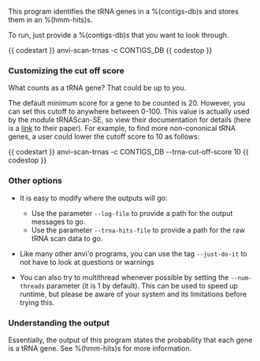 This program identifies the tRNA genes in a %(contigs-db)s and stores them in an %(hmm-hits)s. 

To run, just provide a %(contigs-db)s that you want to look through. 

{{ codestart }}
anvi-scan-trnas -c CONTIGS_DB
{{ codestop }}

### Customizing the cut off score

What counts as a tRNA gene? That could be up to you. 

The default minimum score for a gene to be counted is 20.  However, you can set this cutoff to anywhere between 0-100. This value is actually used by the module tRNAScan-SE, so view their documentation for details (here is a [link](https://www.ncbi.nlm.nih.gov/pmc/articles/PMC6768409/) to their paper). For example, to find more non-cononical tRNA genes, a user could lower the cutoff score to 10 as follows:

{{ codestart }}
anvi-scan-trnas -c CONTIGS_DB --trna-cut-off-score 10
{{ codestop }}

### Other options 

- It is easy to modify where the outputs will go:

    - Use the parameter `--log-file` to provide a path for the output messages to go.
    - Use the parameter `--trna-hits-file` to provide a path for the raw tRNA scan data to go. 
- Like many other anvi'o programs, you can use the tag `--just-do-it` to not have to look at questions or warnings
- You can also try to multithread whenever possible by setting the `--num-threads` parameter (it is 1 by default). This can be used to speed up runtime, but please be aware of your system and its limitations before trying this. 

### Understanding the output 

Essentially, the output of this program states the probability that each gene is a tRNA gene. See %(hmm-hits)s for more information. 
